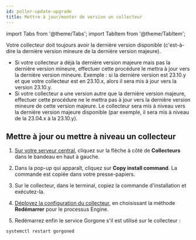 ```yaml
---
id: poller-update-upgrade
title: Mettre à jour/monter de version un collecteur
---
```


import Tabs from '@theme/Tabs';
import TabItem from '@theme/TabItem';

Votre collecteur doit toujours avoir la dernière version disponible (c'est-à-dire la dernière version mineure de la dernière version majeure).

* Si votre collecteur a déjà la dernière version majeure mais pas la dernière version mineure, effectuer cette procédure le mettra à jour vers la dernière version mineure. Exemple : si la dernière version est 23.10.y et que votre collecteur est en 23.10.x, alors il sera mis à jour vers la version 23.10.y.
* Si votre collecteur a une version autre que la dernière version majeure, effectuer cette procédure ne le mettra pas à jour vers la dernière version mineure de cette version majeure. Le collecteur sera mis à niveau vers la dernière version majeure disponible (par exemple, il sera mis à niveau de la 23.04.x à la 23.10.y).

## Mettre à jour ou mettre à niveau un collecteur

1. [Sur votre serveur central](../getting-started/interface.md#accéder-à-linterface-du-serveur-central), cliquez sur la flèche à côté de **Collecteurs** dans le bandeau en haut à gauche.

2. Dans la pop-up qui apparaît, cliquez sur **Copy install command**. La commande est copiée dans votre presse-papiers.

3. Sur le collecteur, dans le terminal, copiez la commande d'installation et exécutez-la.

4. [Déployez la configuration du collecteur](../monitoring/monitoring-servers/deploying-a-configuration.md), 
en choisissant la méthode **Redémarrer** pour le processus Engine.

5. Redémarrez enfin le service Gorgone s'il est utilisé sur le collecteur :

  ```shell
  systemctl restart gorgoned
  ```
